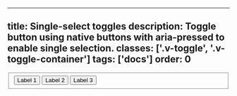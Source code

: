 <!--
 *              Copyright (c) 2025 Visa, Inc.
 *
 * Licensed under the Apache License, Version 2.0 (the "License");
 * you may not use this file except in compliance with the License.
 * You may obtain a copy of the License at
 *
 *         http://www.apache.org/licenses/LICENSE-2.0
 *
 * Unless required by applicable law or agreed to in writing, software
 * distributed under the License is distributed on an "AS IS" BASIS,
 * WITHOUT WARRANTIES OR CONDITIONS OF ANY KIND, either express or implied.
 * See the License for the specific language governing permissions and
 * limitations under the License.
 *
 -->
---
title: Single-select toggles
description: Toggle button using native buttons with aria-pressed to enable single selection.
classes: ['.v-toggle', '.v-toggle-container']
tags: ['docs']
order: 0
---

<fieldset class="v-toggle-container">
  <button class="v-toggle v-gap-6" aria-pressed="true">
    Label 1
  </button>
  <button class="v-toggle v-gap-6" aria-pressed="false">
    Label 2
  </button>
  <button class="v-toggle v-gap-6" aria-pressed="false">
    Label 3
  </button>
</fieldset>
